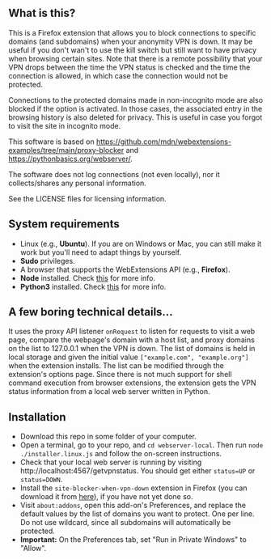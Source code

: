 
## What is this?

This is a Firefox extension that allows you to block connections to specific domains (and subdomains) when your anonymity VPN is down. It may be useful if you don't wan't to use the kill switch but still want to have privacy when browsing certain sites. Note that there is a remote possibility that your VPN drops between the time the VPN status is checked and the time the connection is allowed, in which case the connection would not be protected. 

Connections to the protected domains made in non-incognito mode are also blocked if the option is activated. In those cases, the associated entry in the browsing history is also deleted for privacy. This is useful in case you forgot to visit the site in incognito mode.

This software is based on https://github.com/mdn/webextensions-examples/tree/main/proxy-blocker and https://pythonbasics.org/webserver/.

The software does not log connections (not even locally), nor it collects/shares any personal information.

See the LICENSE files for licensing information.

## System requirements

- Linux (e.g., **Ubuntu**).
  If you are on Windows or Mac, you can still make it work but you'll need to adapt things by yourself.
- **Sudo** privileges.
- A browser that supports the WebExtensions API (e.g., **Firefox**).
- **Node** installed. Check [this](https://nodejs.org/en/download/prebuilt-installer) for more info.
- **Python3** installed. Check [this](https://www.python.org/downloads/) for more info.

## A few boring technical details...

It uses the proxy API listener `onRequest` to listen for requests to visit a web page, compare the webpage's domain with a host list, and proxy domains on the list to 127.0.0.1 when the VPN is down. The list of domains is held in local storage and given the initial value `["example.com", "example.org"]` when the extension installs. The list can be modified through the extension's options page. Since there is not much support for shell command execution from browser extensions, the extension gets the VPN status information from a local web server written in Python.

## Installation

* Download this repo in some folder of your computer.
* Open a terminal, go to your repo, and `cd webserver-local`. Then run `node ./installer.linux.js` and follow the on-screen instructions.
* Check that your local web server is running by visiting http://localhost:4567/getvpnstatus. You should get either `status=UP` or `status=DOWN`.
* Install the `site-blocker-when-vpn-down` extension in Firefox (you can download it from [here](https://addons.mozilla.org/en-US/firefox/addon/site-blocker-when-vpn-down/)), if you have not yet done so.
* Visit `about:addons`, open this add-on's Preferences, and replace the default values by the list of domains you want to protect. One per line. Do not use wildcard, since all subdomains will automatically be protected.
* **Important:** On the Preferences tab, set "Run in Private Windows" to "Allow".
